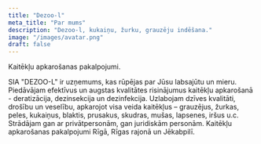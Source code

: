 ```yaml
---
title: "Dezoo-l"
meta_title: "Par mums"
description: "Dezoo-l, kukaiņu, žurku, grauzēju indēšana."
image: "/images/avatar.png"
draft: false
---
```

Kaitēkļu apkarošanas pakalpojumi.

SIA "DEZOO-L" ir uzņemums, kas rūpējas par Jūsu labsajūtu un mieru. Piedāvājam efektīvus un augstas kvalitātes risinājumus kaitēkļu apkarošanā - deratizācija, dezinsekcija un dezinfekcija. Uzlabojam dzīves kvalitāti, drošību un veselību, apkarojot visa veida kaitēkļus – grauzējus, žurkas, peles, kukaiņus, blaktis, prusakus, skudras, mušas, lapsenes, iršus u.c. Strādājam gan ar privātpersonām, gan juridiskām personām. Kaitēkļu apkarošanas pakalpojumi Rīgā, Rīgas rajonā un Jēkabpilī.